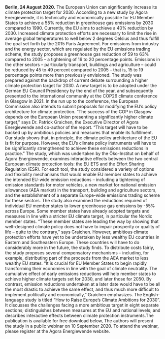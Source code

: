 **Berlin, 24 August 2020.** The European Union can significantly increase its climate protection target for 2030. According to a new study by Agora Energiewende, it is technically and economically possible for EU Member States to achieve a 55% reduction in greenhouse gas emissions by 2030 compared to 1990. Currently, the EU aims to achieve a 40% reduction by 2030. Increased climate protection efforts are necessary to limit the rise in average global temperatures to well below 2 degrees Celsius and thus fulfill the goal set forth by the 2015 Paris Agreement.
For emissions from industry and the energy sector, which are regulated by the EU emissions trading scheme, the study proposes a greenhouse gas reduction of 59 to 63% compared to 2005 – a tightening of 16 to 20 percentage points. Emissions in the other sectors – particularly transport, buildings and agriculture – could be reduced by 45 to 49 percent compared to 2005 – that is, 15 to 19 percentage points more than previously envisioned.
The study was prepared against the backdrop of current debate surrounding a higher climate protection target for 2030. A new target is to be adopted under the German EU Council Presidency by the end of the year, and subsequently presented to the international community at the COP26 climate conference in Glasgow in 2021. In the run up to the conference, the European Commission also intends to submit proposals for modifying the EU’s policy architecture for climate protection.
“The success of the COP in Glasgow depends on the European Union presenting a significantly higher climate target,” says Dr. Patrick Graichen, the Executive Director of Agora Energiewende and co-author of the report. “This target will have to be backed up by ambitious policies and measures that enable its fulfillment. Our study shows that, in principle, the climate policy architecture of the EU is fit for purpose. However, the EU’s climate policy instruments will have to be significantly strengthened to achieve these emissions reductions in practice.”
The study, which was undertaken by the Öko-Institut on behalf of Agora Energiewende, examines interactive effects between the two central European climate protection tools: the EU ETS and the Effort Sharing Regulation (ESR). For each tool, the study considered a variety of options and flexibility mechanisms that would enable EU member states to achieve the intended EU-wide emission reductions – including a tightening of emission standards for motor vehicles, a new market for national emission allowances (AEA market) in the transport, building and agriculture sectors, and the establishment of a separate Europe-wide emissions trading scheme for these sectors.
The study also examined the reductions required of individual EU member states to lower greenhouse gas emissions by -55% across Europe. Some member states have already adopted targets and measures in line with a stricter EU climate target, in particular the Nordic member states. “These member states are leading the way by showing that well-designed climate policy does not have to impair prosperity or quality of life – quite to the contrary,” says Graichen.
However, ambitious climate protection efforts have yet to be undertaken by less wealthy EU countries in Eastern and Southeastern Europe. These countries will have to do considerably more in the future, the study finds. To distribute costs fairly, the study proposes several compensatory mechanisms – including, for example, distributing part of the proceeds from the AEA market to less wealthy EU states.
“It is crucial for EU Member States to begin rapidly transforming their economies in line with the goal of climate neutrality. The cumulative effect of early emissions reductions will help member states to achieve higher climate targets set for 2030, and later those for 2050. By contrast, emission reductions undertaken at a later date would have to be all the most drastic to achieve the same effect, and thus much more difficult to implement politically and economically,” Graichen emphasizes.
The English-language study is titled “How to Raise Europe’s Climate Ambitions for 2030”. It discusses the challenges facing a more ambitious target in eight separate sections; distinguishes between measures at the EU and national levels; and describes interactive effects between climate protection instruments.The publication is available for free download below[.](http://www.agora-energiewende.de) The authors will present the study in a public webinar on 10 September 2020. To attend the webinar, please register at the Agora Energiewende website.